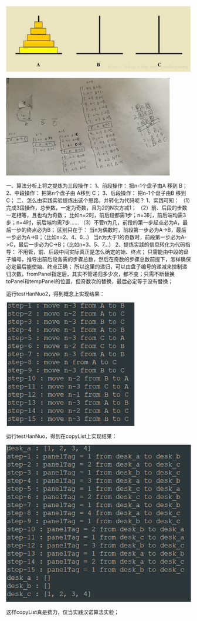 ![image](https://github.com/DeosChange/algorithm-study/blob/master/images/hannuo.png?raw=true)

![image](https://github.com/DeosChange/algorithm-study/blob/master/images/mytest.png?raw=true)

一、算法分析上将之提炼为三段操作：
1、前段操作： 把n-1个盘子由A 移到 B；
2、中段操作： 把第n个盘子由 A移到 C；
3、后段操作： 把n-1个盘子由B 移到 C；
二、怎么由实践实验提炼出这个思路，并转化为代码呢？
1、实践可知：
（1）完成3段操作，总步数，一定为奇数，且为2的N次方减1；
（2）前、后段的步数一定相等，且也均为奇数；
比如n=2时，前后段都需1步；n=3时，前后端均需3步；n=4时，前后端均需7步......
（3）不管n为几，前段的第一步起点必为A，最后一步的终点必为B；
区别只在于：
当n为偶数时，前段第一步必为A->B，最后一步必为A->B；（比如n=2、4、6...）
当n为大于1的奇数时，前段第一步必为A->C，最后一步必为C->B；（比如n=3、5、7...）
2、提炼实践的信息转化为代码指导：
不用管，前、后段中间实际真正是怎么确定的始、终点；
只需能由中段的盘子编号，推导出前后段各需的步骤总数，然后在奇数的步骤总数前提下，怎样确保必定最后能使始、终点正确；
所以这里的递归，可以由盘子编号的递减来控制递归次数，fromPanel指定后，其实不管递归多少次，都不变；只需不断替换toPanel和tempPanel的位置，但奇数次的替换，最后必定等于没有替换；

运行testHanNuo2，得到概念上实现结果：

![image](https://github.com/DeosChange/algorithm-study/blob/master/images/testResult.png?raw=true)

运行testHanNuo，得到在copyList上实现结果：

![image](https://github.com/DeosChange/algorithm-study/blob/master/images/copyList.png?raw=true)

这样copyList真是费力，仅当实践汉诺算法实验；
